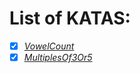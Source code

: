 # List of KATAS:

- [x] [_VowelCount_](https://www.codewars.com/kata/54ff3102c1bad923760001f3)
- [x] [_MultiplesOf3Or5_](https://www.codewars.com/kata/514b92a657cdc65150000006/train/javascript)
